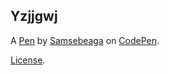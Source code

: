 Yzjjgwj
-------


A [Pen](https://codepen.io/Samsebeaga/pen/Yzjjgwj) by [Samsebeaga](https://codepen.io/Samsebeaga) on [CodePen](https://codepen.io).

[License](https://codepen.io/license/pen/Yzjjgwj).